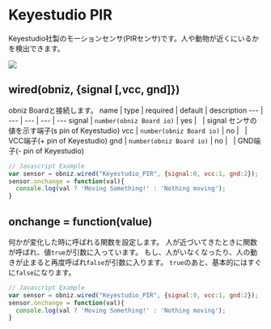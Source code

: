 # Keyestudio PIR

Keyestudio社製のモーションセンサ(PIRセンサ)です。人や動物が近くにいるかを検出できます。

![](image.jpg)


## wired(obniz, {signal [,vcc, gnd]})

obniz Boardと接続します。
name | type | required | default | description
--- | --- | --- | --- | ---
signal | `number(obniz Board io)` | yes |  &nbsp; | signal センサの値を示す端子(s pin of Keyestudio)
vcc | `number(obniz Board io)` | no |  &nbsp; | VCC端子(+ pin of Keyestudio)
gnd | `number(obniz Board io)` | no |  &nbsp; | GND端子(- pin of Keyestudio)


```Javascript
// Javascript Example
var sensor = obniz.wired("Keyestudio_PIR", {signal:0, vcc:1, gnd:2});
sensor.onchange = function(val){
  console.log(val ? 'Moving Something!' : 'Nothing moving');
}
```

## onchange = function(value)

何かが変化した時に呼ばれる関数を設定します。
人が近づいてきたときに関数が呼ばれ、値`true`が引数に入っています。
もし、人がいなくなったり、人の動きが止まると再度呼ばれ`false`が引数に入ります。
`true`のあと、基本的にはすぐに`false`になります。

```Javascript
// Javascript Example
var sensor = obniz.wired("Keyestudio_PIR", {signal:0, vcc:1, gnd:2});
sensor.onchange = function(val){
  console.log(val ? 'Moving Something!' : 'Nothing moving');
}
```
